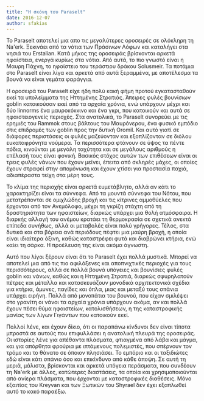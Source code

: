 ```yaml
---
title: "Η σκόνη του Paraselt"
date: 2016-12-07
author: sfakias
---
```


Το Paraselt αποτελεί μια απο τις μεγαλύτερες οροσειρές σε ολόκληρη τη Na'erk.
Ξεκινάει από τα νότια των Πράσινων Λόφων και καταλήγει στα νησιά του
Erstalian. Κατά μήκος της οροσειράς βρίσκονται αρκετά ηφαίστεια, ενεργά κυρίως
στα νότια. Από αυτά, το πιο γνωστό είναι η Μαυρη Πάχνη, το ηφαίστειο του
τεράστιου δράκου Solusmeir. Τα ποτάμια στο Paraselt είναι λίγα και αρκετά από
αυτά ξεραμμένα, με αποτέλεσμα τα βουνά να είναι γεμάτα φαράγγια.





H οροσειρά του Paraselt είχε ήδη πολύ κακή φήμη προτού εγκατασταθούν εκεί τα
υπολείμματα της Ηττημένης Στρατιάς. Άπειρες φυλές βουνίσιων goblin κατοικούσαν
εκεί από τα αρχαία χρόνια, ενώ υπάρχουν μέχρι και δύο linnorms ένα
μαυροκόκκινο και ένα γκρι, που κατοικούν και αυτά σε ηφαιστειογενείς περιοχές.
Στα ανατολικά, το Paraselt συνορεύει με τις ερημιές του Rammok στους βάλτους
του Μαυρόνερου, ένα φυσικό εμπόδιο στις επιδρομές των goblin προς την δυτική
Oromil. Και αυτό γιατί σε διάφορες περιστάσεις οι φυλές μαζεύονταν και
εξοπλίζονταν σε διόλου ευκαταφρόνητα νούμερα. Τα περισσότερα φτάνουν σε ύψος
τα πέντε πόδια, κινούνται με μεγάλη ταχύτητα και σε μεγάλους αριθμούς η
επέλασή τους είναι φονική. Βασικός στόχος αυτών των επιθέσεων είναι οι τρεις
φυλές νάνων που έχουν μείνει, έπειτα από σκληρές μάχες, οι οποίες έχουν
στραφεί στην απομόνωση και έχουν χτίσει για προστασία παχιά, αδιαπέραστα τείχη
στα μέρη τους.





Το κλίμα της περιοχής είναι αρκετά ευμετάβλητο, αλλά αν κάτι το χαρακτηρίζει
είναι τα σύννεφα. Από τα μουντά σύννεφα του Νότου, που μετατρέπονται σε
ομιχλώδης βροχή και τις κίτρινες αμμοθύελες που έρχονται από τον Ανεμόλοφο,
μέχρι τη γκρίζη στάχτη από τη δραστηριότητα των ηφαιστείων, διαρκώς υπάρχει
μια θολή ατμόσφαιρα. Η διαρκής αλλαγή του ανέμου κρατάει τη θερμοκρασία σε
σχετικά ανεκτά επίπεδα συνήθως, αλλά οι μεταβολές είναι πολύ γρήγορες. Τέλος,
στα δυτικά και στα βόρεια ανά περιόδους πέφτει μια μαύρη βροχή, η οποία είναι
ιδιαίτερα όξινη, καθώς καταστρέφει φυτά και διαβρώνει κτήρια, ενώ καίει τη
σάρκα. Η προέλευση της είναι ακόμα άγνωστη.





Αυτό που λίγοι ξέρουν είναι ότι το Paraselt έχει πολλά μυστικά. Μπορεί να
αποτελεί μια από τις πιο αφιλόξενες και αποπνιχτικές περιοχές για τους
περισσότερους, αλλά σε πολλά βουνά υπόγειες και βουνίσιες φυλές goblin και
νάνων, καθώς και η Ηττημένη Στρατιά, διαρκώς σφυρηλατούν πέτρες και μέταλλα
και κατασκευάζουν μοναδικά αρχιτεκτονικά σχέδια για κτήρια, άμυνες, παγίδες
και όπλα, μιας και μεταξύ τους σπάνια υπάρχει ειρήνη. Πολλά από μονοπάτια του
βουνού, που είχαν σμιλέψει στο γρανίτη οι νάνοι τα αρχαία χρόνια υπάρχουν
ακόμα, αν και πολλά έχουν πέσει θύμα ηφαιστείων, κατολισθήσεων, η της
καταστροφικής μανίας των λίγων Γιγάντων που κατοικούν εκεί.



Πολλοί λένε, και έχουν δίκιο, ότι οι παραπάνω κίνδυνοι δεν είναι τίποτα
μπροστά σε αυτούς που επιφυλλάσει η ανατολική πλευρά της οροσειράς. Οι
ιστορίες λένε για απέθαντα πλάσματα, φτιαγμένα από λάβα και μάγμα, και για
απόρθητα φρούρια με ιπτάμενους πολεμιστές, που σπέρνουν τον τρόμο και το
θάνατο σε όποιον πλησιάσει. Το εμπόριο και οι ταξιδιώτες εδώ είναι κάτι σπάνιο
όσο και επικίνδυνο από κάθε άποψη. Σε αυτή τη μεριά, μάλιστα, βρίσκονται και
αρκετά υπόγεια περάσματα, που συνδέουν τη Na'erk με άλλες, κατώτερες
διαστάσεις, τα οποία και χρησιμοποιούνται από ανίερα πλάσματα, που έρχονται με
καταστροφικές διαθέσεις. Μόνο εξαιτίας του Kreyvan και των Ξωτικών του Shyrael
δεν έχει εξαπλωθεί αυτό το κακό παραέξω.

